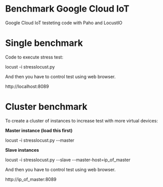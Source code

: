 # Benchmark Google Cloud IoT
Google Cloud IoT testeting code with Paho and LocustIO

# Single benchmark

Code to execute stress test:

locust -i stresslocust.py

And then you have to control test using web browser.

http://localhost:8089


# Cluster benchmark

To create a cluster of instances to increase test with more virtual devices:

**Master instance (load this first)**

locust -i stresslocust.py --master

**Slave instances**

locust -i stresslocust.py --slave --master-host=ip_of_master

And then you have to control test using web browser.

http://ip_of_master:8089
